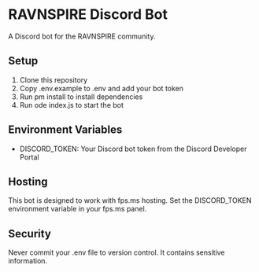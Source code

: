 # RAVNSPIRE Discord Bot

A Discord bot for the RAVNSPIRE community.

## Setup

1. Clone this repository
2. Copy .env.example to .env and add your bot token
3. Run 
pm install to install dependencies
4. Run 
ode index.js to start the bot

## Environment Variables

- DISCORD_TOKEN: Your Discord bot token from the Discord Developer Portal

## Hosting

This bot is designed to work with fps.ms hosting. Set the DISCORD_TOKEN environment variable in your fps.ms panel.

## Security

Never commit your .env file to version control. It contains sensitive information.
